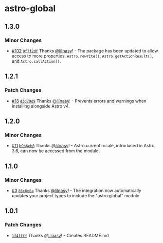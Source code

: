 # astro-global

## 1.3.0

### Minor Changes

- [#102](https://github.com/lilnasy/gratelets/pull/102) [`0f7f2df`](https://github.com/lilnasy/gratelets/commit/0f7f2dfa23e6f7f97370c09699c77ebb7468ac52) Thanks [@lilnasy](https://github.com/lilnasy)! - The package has been updated to allow access to more properties: `Astro.rewrite()`, `Astro.getActionResult()`, and `Astro.callAction()`.

## 1.2.1

### Patch Changes

- [#18](https://github.com/lilnasy/gratelets/pull/18) [`d3d79d9`](https://github.com/lilnasy/gratelets/commit/d3d79d9cee8b501f81b9105ede6cb0551a91b505) Thanks [@lilnasy](https://github.com/lilnasy)! - Prevents errors and warnings when installing alongside Astro v4.

## 1.2.0

### Minor Changes

- [#11](https://github.com/lilnasy/gratelets/pull/11) [`b9b6eb0`](https://github.com/lilnasy/gratelets/commit/b9b6eb08e02e47cf0538267354718d3c4532b0b2) Thanks [@lilnasy](https://github.com/lilnasy)! - Astro.currentLocale, introduced in Astro 3.6, can now be accessed from the module.

## 1.1.0

### Minor Changes

- [#3](https://github.com/lilnasy/gratelets/pull/3) [`86c6e6a`](https://github.com/lilnasy/gratelets/commit/86c6e6ac64ee789caa6633868d830719fab2fa1a) Thanks [@lilnasy](https://github.com/lilnasy)! - The integration now automatically updates your project types to include the "astro:global" module.

## 1.0.1

### Patch Changes

- [`1f4ffff`](https://github.com/lilnasy/gratelets/commit/1f4ffff33303daa06cd8d829aa06d9440e539b1d) Thanks [@lilnasy](https://github.com/lilnasy)! - Creates README.md
